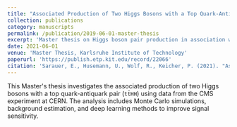 ```yaml
---
title: "Associated Production of Two Higgs Bosons with a Top Quark-Antiquark Pair in the CMS Experiment"
collection: publications
category: manuscripts
permalink: /publication/2019-06-01-master-thesis
excerpt: 'Master thesis on Higgs boson pair production in association with a top quark-antiquark pair, conducted at the CMS experiment, KIT.'
date: 2021-06-01
venue: 'Master Thesis, Karlsruhe Institute of Technology'
paperurl: 'https://publish.etp.kit.edu/record/22066'
citation: 'Sarauer, E., Husemann, U., Wolf, R., Keicher, P. (2021). "Associated Production of Two Higgs Bosons with a Top Quark-Antiquark Pair in the CMS Experiment." <i>Master Thesis, Karlsruhe Institute of Technology</i>.'
---
```


This Master's thesis investigates the associated production of two Higgs bosons with a top quark-antiquark pair (`tt̄HH`) using data from the CMS experiment at CERN. The analysis includes Monte Carlo simulations, background estimation, and deep learning methods to improve signal sensitivity.
